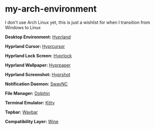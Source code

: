 # my-arch-environment

I don't use Arch Linux yet, this is just a wishlist for when I transition from Windows to Linux

**Desktop Environment:** [Hyprland](https://archlinux.org/packages/extra-testing/x86_64/hyprland/)

**Hyprland Cursor:** [Hyprcursor]()

**Hyprland Lock Screen:** [Hyprlock]()

**Hyprland Wallpaper:** [Hyprpaper]() 

**Hyprland Screenshot:** [Hyprshot](https://aur.archlinux.org/packages/hyprshot)

**Notification Daemon:** [SwayNC](https://archlinux.org/packages/extra/x86_64/swaync/)

**File Manager:** [Dolphin](https://archlinux.org/packages/extra/x86_64/dolphin/)

**Terminal Emulator:** [Kitty](https://archlinux.org/packages/extra/x86_64/kitty/)

**Topbar:** [Waybar](https://archlinux.org/packages/extra/x86_64/waybar/)

**Compatibility Layer:** [Wine](https://wiki.archlinux.org/title/Wine)

